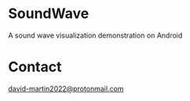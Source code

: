 # SoundWave
A sound wave visualization demonstration on Android

# Contact
david-martin2022@protonmail.com
